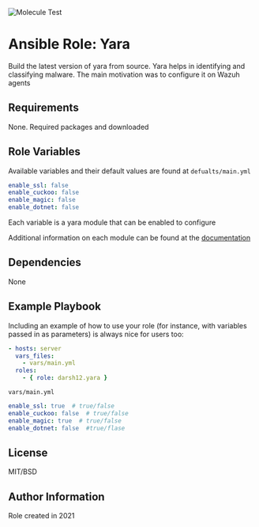 ![Molecule Test](https://github.com/darsh12/ansible-yara/actions/workflows/ci.yml/badge.svg)

Ansible Role: Yara
=========

Build the latest version of yara from source. Yara helps in identifying and classifying malware. 
The main motivation was to configure it on Wazuh agents

Requirements
------------
None. Required packages and downloaded

Role Variables
--------------
Available variables and their default values are found at `defualts/main.yml`
```yaml
enable_ssl: false
enable_cuckoo: false
enable_magic: false
enable_dotnet: false
```

Each variable is a yara module that can be enabled to configure

Additional information on each module can be found at the [documentation](https://yara.readthedocs.io/en/stable/modules.html)

Dependencies
------------
None

Example Playbook
----------------

Including an example of how to use your role (for instance, with variables passed in as parameters) is always nice for users too:

```yaml
- hosts: server
  vars_files:
    - vars/main.yml
  roles:
    - { role: darsh12.yara }
```

`vars/main.yml`
```yaml
enable_ssl: true  # true/false
enable_cuckoo: false  # true/false
enable_magic: true  # true/false
enable_dotnet: false  #true/flase
```

License
-------

MIT/BSD

Author Information
------------------

Role created in 2021